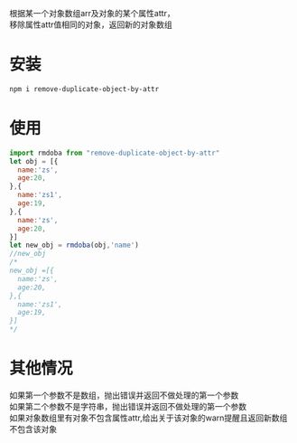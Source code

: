 根据某一个对象数组arr及对象的某个属性attr，  
移除属性attr值相同的对象，返回新的对象数组  
# 安装
```bash
npm i remove-duplicate-object-by-attr
```
# 使用
```js
import rmdoba from "remove-duplicate-object-by-attr"
let obj = [{
  name:'zs',
  age:20,
},{
  name:'zs1',
  age:19,
},{
  name:'zs',
  age:20,
}]
let new_obj = rmdoba(obj,'name')
//new_obj 
/*
new_obj =[{
  name:'zs',
  age:20,
},{
  name:'zs1',
  age:19,
}]
*/
```
# 其他情况
如果第一个参数不是数组，抛出错误并返回不做处理的第一个参数  
如果第二个参数不是字符串，抛出错误并返回不做处理的第一个参数    
如果对象数组里有对象不包含属性attr,给出关于该对象的warn提醒且返回新数组不包含该对象  
